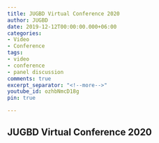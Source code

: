 ```yaml
---
title: JUGBD Virtual Conference 2020
author: JUGBD
date: 2019-12-12T00:00:00.000+06:00
categories:
- Video
- Conference
tags:
- video
- conference
- panel discussion
comments: true
excerpt_separator: "<!--more-->"
youtube_id: ozhbNmcD18g
pin: true

---
```

## JUGBD Virtual Conference 2020